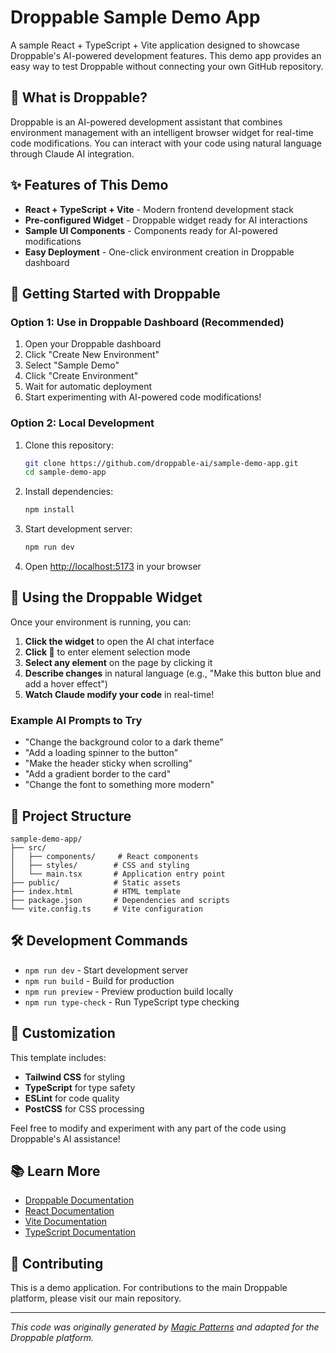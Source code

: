 # Droppable Sample Demo App

A sample React + TypeScript + Vite application designed to showcase Droppable's AI-powered development features. This demo app provides an easy way to test Droppable without connecting your own GitHub repository.

## 🚀 What is Droppable?

Droppable is an AI-powered development assistant that combines environment management with an intelligent browser widget for real-time code modifications. You can interact with your code using natural language through Claude AI integration.

## ✨ Features of This Demo

- **React + TypeScript + Vite** - Modern frontend development stack
- **Pre-configured Widget** - Droppable widget ready for AI interactions
- **Sample UI Components** - Components ready for AI-powered modifications
- **Easy Deployment** - One-click environment creation in Droppable dashboard

## 🎯 Getting Started with Droppable

### Option 1: Use in Droppable Dashboard (Recommended)

1. Open your Droppable dashboard
2. Click "Create New Environment"
3. Select "Sample Demo"
4. Click "Create Environment"
5. Wait for automatic deployment
6. Start experimenting with AI-powered code modifications!

### Option 2: Local Development

1. Clone this repository:
   ```bash
   git clone https://github.com/droppable-ai/sample-demo-app.git
   cd sample-demo-app
   ```

2. Install dependencies:
   ```bash
   npm install
   ```

3. Start development server:
   ```bash
   npm run dev
   ```

4. Open [http://localhost:5173](http://localhost:5173) in your browser

## 🤖 Using the Droppable Widget

Once your environment is running, you can:

1. **Click the widget** to open the AI chat interface
2. **Click 📍** to enter element selection mode
3. **Select any element** on the page by clicking it
4. **Describe changes** in natural language (e.g., "Make this button blue and add a hover effect")
5. **Watch Claude modify your code** in real-time!

### Example AI Prompts to Try

- "Change the background color to a dark theme"
- "Add a loading spinner to the button"
- "Make the header sticky when scrolling"
- "Add a gradient border to the card"
- "Change the font to something more modern"

## 📁 Project Structure

```
sample-demo-app/
├── src/
│   ├── components/     # React components
│   ├── styles/        # CSS and styling
│   └── main.tsx       # Application entry point
├── public/            # Static assets
├── index.html         # HTML template
├── package.json       # Dependencies and scripts
└── vite.config.ts     # Vite configuration
```

## 🛠 Development Commands

- `npm run dev` - Start development server
- `npm run build` - Build for production
- `npm run preview` - Preview production build locally
- `npm run type-check` - Run TypeScript type checking

## 🎨 Customization

This template includes:
- **Tailwind CSS** for styling
- **TypeScript** for type safety
- **ESLint** for code quality
- **PostCSS** for CSS processing

Feel free to modify and experiment with any part of the code using Droppable's AI assistance!

## 📚 Learn More

- [Droppable Documentation](https://docs.droppable.ai)
- [React Documentation](https://react.dev)
- [Vite Documentation](https://vitejs.dev)
- [TypeScript Documentation](https://typescriptlang.org)

## 🤝 Contributing

This is a demo application. For contributions to the main Droppable platform, please visit our main repository.

---

*This code was originally generated by [Magic Patterns](https://magicpatterns.com) and adapted for the Droppable platform.*
